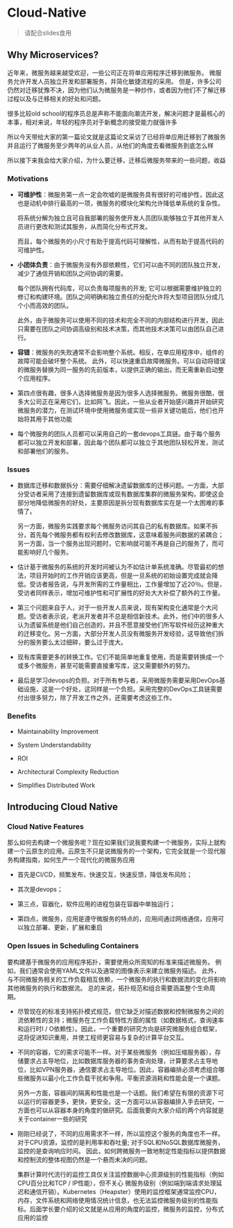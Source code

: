 # Cloud-Native 

> 请配合slides食用

## Why Microservices?

近年来，微服务越来越受欢迎，一些公司正在将单应用程序迁移到微服务。 微服务允许开发人员独立开发和部署服务，并简化敏捷流程的采用。 但是，许多公司仍然对迁移犹豫不决，因为他们认为微服务是一种炒作，或者因为他们不了解迁移过程以及与迁移相关的好处和问题。

很多比较old school的程序员总是声称不能面向潮流开发，解决问题才是最核心的本事，相对来说，年轻的程序员对于新概念的接受能力就强许多

所以今天带给大家的第一篇论文就是这篇论文采访了已经将单应用迁移到了微服务并且运行了微服务至少两年的从业人员，从他们的角度去看微服务到底怎么样

所以接下来我会给大家介绍，为什么要迁移，迁移后微服务带来的一些问题，收益

### Motivations

* **可维护性**：微服务第一点一定会吹嘘的是微服务具有很好的可维护性，因此这也是动机中排行最高的一项，微服务的模块化架构允许降低单系统的复杂性。

  将系统分解为独立且可自我部署的服务使开发人员团队能够独立于其他开发人员进行更改和测试其服务，从而简化分布式开发。

  而且，每个微服务的小尺寸有助于提高代码可理解性，从而有助于提高代码的可维护性。

* **小团体负责**：由于微服务没有外部依赖性，它们可以由不同的团队独立开发，减少了通信开销和团队之间协调的需要。

  每个团队拥有代码库，可以负责每项服务的开发; 它可以根据需要维护独立的修订和构建环境。团队之间明确和独立责任的分配允许将大型项目团队分成几个小而高效的团队。

  此外，由于微服务可以使用不同的技术和完全不同的内部结构进行开发，因此只需要在团队之间协调高级别和技术决策，而其他技术决策可以由团队自己进行。

* **容错**：微服务的失败通常不会影响整个系统。相反，在单应用程序中，组件的故障可能会破坏整个系统。 此外，可以快速重启故障微服务。可以自动将错误的微服务替换为同一服务的先前版本，以提供正确的输出，而无需重新启动整个应用程序。

* 第四点很有趣，很多人选择微服务是因为很多人选择微服务。微服务很酷，很多大公司正在采用它们，比如网飞。因此，一些从业者开始感兴趣并开始研究微服务的潜力，在测试环境中使用微服务或实现一些非关键功能后，他们也开始将其用于其他功能

* 每个微服务的团队人员都可以采用自己的一套devops工具链。由于每个服务都可以独立开发和部署，因此每个团队都可以独立于其他团队轻松开发，测试和部署他们的服务。

### Issues

* 数据库迁移和数据拆分：需要仔细解决遗留数据库的迁移问题。一方面，大部分受访者采用了连接到遗留数据库或现有数据库集群的微服务架构，即使这会部分地降低微服务的好处，主要原因是拆分现有数据库实在是一个太困难的事情了。

  另一方面，微服务实践要求每个微服务访问其自己的私有数据库。如果不拆分，首先每个微服务都有权利去修改数据库，这意味着服务间数据的紧耦合；另一方面，当一个服务出现问题时，它影响就可能不再是自己的服务了，而可能影响好几个服务。

* 估计基于微服务的系统的开发时间被认为不如估计单系统准确。尽管最初的想法，项目开始时的工作开销应该更高，但是一旦系统的初始设置完成就会降低。受访者报告说，与开发所需的工作量相比，工作量增加了近20％。但是，受访者同样表示，增加可维护性和可扩展性的好处大大补偿了额外的工作量。

* 第三个问题来自于人，对于一些开发人员来说，现有架构变化通常是个大问题。受访者表示说，老派开发者并不总是相信新技术。此外，他们中的很多人认为遗留系统是他们自己创造的，并且不愿意接受他们所写软件经历这种重大的迁移变化。另一方面，大部分开发人员没有微服务开发经验，这导致他们拆分的服务要么太过细碎，要么过于庞大。

* 现有库需要更多的转换工作。它们不能简单地重复使用，而是需要转换成一个或多个微服务，甚至可能需要直接重写库，这又需要额外的努力。

* 最后是学习devops的负担。对于所有参与者，采用微服务需要采用DevOps基础设施，这是一个好处，这同样是一个负担。采用完整的DevOps工具链需要付出很多努力，除了开发工作之外，还需要考虑这些工作。

### Benefits

* Maintainability Improvement

* System Understandability

* ROI

* Architectural Complexity Reduction

* Simplifies Distributed Work

## Introducing Cloud Native

### Cloud Native Features

那么如何去构建一个微服务呢？现在如果我们说我要构建一个微服务，实际上就构建一个云原生的应用。云原生不只是说微服务的一个架构，它完全就是一个现代服务构建指南，如何生产一个现代化的微服务应用

* 首先是CI/CD，频繁发布，快速交互，快速反馈，降低发布风险；

* 其次是devops；

* 第三点，容器化，软件应用的进程包装在容器中单独运行；

* 第四点，微服务，应用是遵守微服务的特点的，应用间通过网络通信，应用可以独立部署、更新，扩展和重启

### Open Issues in Scheduling Containers

要构建基于微服务的应用程序拓扑，需要使用众所周知的标准来描述微服务。 例如，我们通常会使用YAML文件以及通常的图像表示来建立微服务描述。 此外，与不同微服务相关的工作负载相互依赖，一个微服务的执行和数据流的变化将影响其他微服务的执行和数据流。 总的来说，拓扑规范和组合需要涵盖整个生命周期。

* 尽管现在的标准支持拓扑模式规范，但它缺乏对描述数据和控制微服务之间的流依赖性的支持；微服务在工作负载特性方面的属性（如数据格式，查询速率和运行时I / O依赖性）。因此，一个重要的研究方向是研究微服务组合框架，这将促进知识重用，并使工程师更容易与复杂的计算平台交互。

* 不同的容器，它的需求可能不一样。对于某些微服务（例如压缩服务器），存储要求占主导地位，比如数据库服务器的事务查询处理，计算要求占主导地位，比如VPN服务器，通信要求占主导地位。因此，容器编排必须考虑组合哪些微服务以最小化工作负载干扰和争用。平衡资源消耗和性能会是一个课题。

  另外一方面，容器间的隔离和性能也是一个话题。我们希望在有限的资源下可以运行的容器更多，更快，更安全。这一方面可以从容器编排入手去研究，一方面也可以从容器本身的角度的做研究。后面我要向大家介绍的两个内容就是关于container一些的研究

* 刚刚已经说了，不同的应用需求不一样，所以监控这个服务的角度也不一样。对于CPU资源，监控的是利用率和吞吐量; 对于SQL和NoSQL数据库微服务，监控的是查询响应时间。 因此，如何跨微服务一致地制定性能指标以提供数据和控制流的整体视图仍然是一个悬而未决的问题。

  集群计算时代流行的监控工具仅关注监控数据中心资源级别的性能指标（例如CPU百分比和TCP / IP性能），但不关心 微服务级别（例如端到端请求处理延迟和通信开销）。Kubernetes（Heapster）使用的监控框架通常监控CPU，内存，文件系统和网络使用情况统计信息，也无法监控微服务级别的性能指标。后面学长要介绍的论文就是从应用的角度的监控，微服务的监控，分布式应用的监控